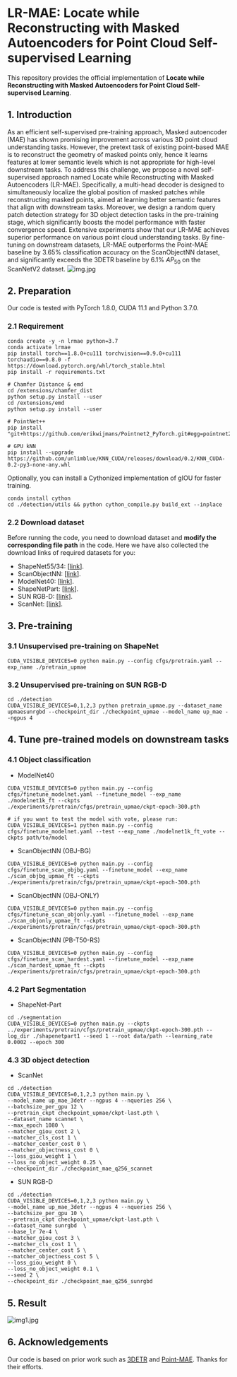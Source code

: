 # LR-MAE: Locate while Reconstructing with Masked Autoencoders for Point Cloud Self-supervised Learning

This repository provides the official implementation of **Locate while Reconstructing with Masked Autoencoders for Point Cloud Self-supervised Learning**.

## 1. Introduction

As an efficient self-supervised pre-training approach, Masked autoencoder (MAE) has shown promising improvement across various 3D point cloud understanding tasks. However, the pretext task of existing point-based MAE is to reconstruct the geometry of masked points only, hence it learns features at lower semantic levels which is not appropriate for high-level downstream tasks. To address this challenge, we propose a novel self-supervised approach named Locate while Reconstructing with Masked Autoencoders (LR-MAE). Specifically, a multi-head decoder is designed to simultaneously localize the global position of masked patches while reconstructing masked points, aimed at learning better semantic features that align with downstream tasks. Moreover, we design a random query patch detection strategy for 3D object detection tasks in the pre-training stage, which significantly boosts the model performance with faster convergence speed. Extensive experiments show that our LR-MAE achieves superior performance on various point cloud understanding tasks. By fine-tuning on downstream datasets, LR-MAE outperforms the Point-MAE baseline by 3.65% classification accuracy  on the ScanObjectNN dataset, and significantly exceeds the 3DETR baseline by 6.1\% $AP_{50}$ on the ScanNetV2 dataset.
![img.jpg](figure/model.jpg)

## 2. Preparation
Our code is tested with PyTorch 1.8.0, CUDA 11.1 and Python 3.7.0. 
### 2.1 Requirement
```
conda create -y -n lrmae python=3.7
conda activate lrmae
pip install torch==1.8.0+cu111 torchvision==0.9.0+cu111 torchaudio==0.8.0 -f https://download.pytorch.org/whl/torch_stable.html
pip install -r requirements.txt

# Chamfer Distance & emd
cd /extensions/chamfer_dist
python setup.py install --user
cd /extensions/emd
python setup.py install --user

# PointNet++
pip install "git+https://github.com/erikwijmans/Pointnet2_PyTorch.git#egg=pointnet2_ops&subdirectory=pointnet2_ops_lib"

# GPU kNN
pip install --upgrade https://github.com/unlimblue/KNN_CUDA/releases/download/0.2/KNN_CUDA-0.2-py3-none-any.whl
```
Optionally, you can install a Cythonized implementation of gIOU for faster training.
```
conda install cython
cd ./detection/utils && python cython_compile.py build_ext --inplace
```

### 2.2 Download dataset
Before running the code, you need to download dataset and **modify the corresponding file path** in the code.
Here we have also collected the download links of required datasets for you:
- ShapeNet55/34: [[link](https://github.com/lulutang0608/Point-BERT/blob/49e2c7407d351ce8fe65764bbddd5d9c0e0a4c52/DATASET.md)].
- ScanObjectNN: [[link](https://hkust-vgd.github.io/scanobjectnn/)].
- ModelNet40: [[link](https://github.com/lulutang0608/Point-BERT/blob/49e2c7407d351ce8fe65764bbddd5d9c0e0a4c52/DATASET.md)].
- ShapeNetPart: [[link](https://shapenet.cs.stanford.edu/media/shapenetcore_partanno_segmentation_benchmark_v0_normal.zip)].
- SUN RGB-D: [[link]](https://github.com/facebookresearch/votenet/tree/main/sunrgbd).
- ScanNet: [[link]](https://github.com/facebookresearch/votenet/tree/main/scannet).

## 3. Pre-training
### 3.1 Unsupervised pre-training on ShapeNet
```
CUDA_VISIBLE_DEVICES=0 python main.py --config cfgs/pretrain.yaml --exp_name ./pretrain_upmae
```

### 3.2 Unsupervised pre-training on SUN RGB-D
```
cd ./detection
CUDA_VISIBLE_DEVICES=0,1,2,3 python pretrain_upmae.py --dataset_name upmaesunrgbd --checkpoint_dir ./checkpoint_upmae --model_name up_mae --ngpus 4
```
## 4. Tune pre-trained models on downstream tasks
### 4.1 Object classification
- ModelNet40
```
CUDA_VISIBLE_DEVICES=0 python main.py --config cfgs/finetune_modelnet.yaml --finetune_model --exp_name ./modelnet1k_ft --ckpts ./experiments/pretrain/cfgs/pretrain_upmae/ckpt-epoch-300.pth

# if you want to test the model with vote, please run:
CUDA_VISIBLE_DEVICES=1 python main.py --config cfgs/finetune_modelnet.yaml --test --exp_name ./modelnet1k_ft_vote --ckpts path/to/model
```
- ScanObjectNN (OBJ-BG)
```
CUDA_VISIBLE_DEVICES=0 python main.py --config cfgs/finetune_scan_objbg.yaml --finetune_model --exp_name ./scan_objbg_upmae_ft --ckpts ./experiments/pretrain/cfgs/pretrain_upmae/ckpt-epoch-300.pth
```
- ScanObjectNN (OBJ-ONLY)
```
CUDA_VISIBLE_DEVICES=0 python main.py --config cfgs/finetune_scan_objonly.yaml --finetune_model --exp_name ./scan_objonly_upmae_ft --ckpts ./experiments/pretrain/cfgs/pretrain_upmae/ckpt-epoch-300.pth
```
- ScanObjectNN (PB-T50-RS)
```
CUDA_VISIBLE_DEVICES=0 python main.py --config cfgs/finetune_scan_hardest.yaml --finetune_model --exp_name ./scan_hardest_upmae_ft --ckpts ./experiments/pretrain/cfgs/pretrain_upmae/ckpt-epoch-300.pth
```
### 4.2 Part Segmentation 
- ShapeNet-Part
```
cd ./segmentation
CUDA_VISIBLE_DEVICES=0 python main.py --ckpts ../experiments/pretrain/cfgs/pretrain_upmae/ckpt-epoch-300.pth --log_dir ./shapenetpart1 --seed 1 --root data/path --learning_rate 0.0002 --epoch 300
```
### 4.3 3D object detection
- ScanNet
```
cd ./detection
CUDA_VISIBLE_DEVICES=0,1,2,3 python main.py \
--model_name up_mae_3detr --ngpus 4 --nqueries 256 \
--batchsize_per_gpu 12 \
--pretrain_ckpt checkpoint_upmae/ckpt-last.pth \
--dataset_name scannet \
--max_epoch 1080 \
--matcher_giou_cost 2 \
--matcher_cls_cost 1 \
--matcher_center_cost 0 \
--matcher_objectness_cost 0 \
--loss_giou_weight 1 \
--loss_no_object_weight 0.25 \
--checkpoint_dir ./checkpoint_mae_q256_scannet
```
- SUN RGB-D
```
cd ./detection
CUDA_VISIBLE_DEVICES=0,1,2,3 python main.py \
--model_name up_mae_3detr --ngpus 4 --nqueries 256 \
--batchsize_per_gpu 10 \
--pretrain_ckpt checkpoint_upmae/ckpt-last.pth \
--dataset_name sunrgbd  \
--base_lr 7e-4 \
--matcher_giou_cost 3 \
--matcher_cls_cost 1 \
--matcher_center_cost 5 \
--matcher_objectness_cost 5 \
--loss_giou_weight 0 \
--loss_no_object_weight 0.1 \
--seed 2 \
--checkpoint_dir ./checkpoint_mae_q256_sunrgbd
```

## 5. Result
![img1.jpg](figure/result.jpg)


## 6. Acknowledgements
Our code is based on prior work such as [3DETR](https://github.com/facebookresearch/3detr) and [Point-MAE](https://github.com/Pang-Yatian/Point-MAE). Thanks for their efforts.

